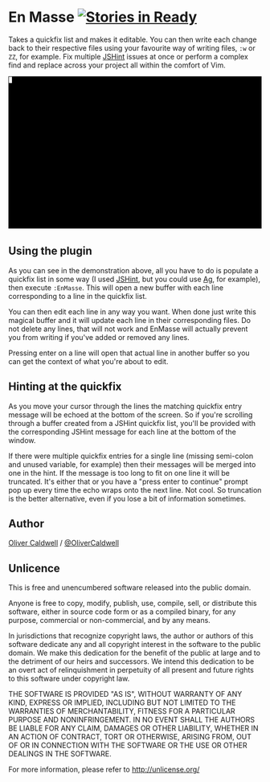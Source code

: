 # En Masse [![Stories in Ready](https://badge.waffle.io/wolfy87/vim-enmasse.png?label=ready&title=Ready)](https://waffle.io/wolfy87/vim-enmasse)

Takes a quickfix list and makes it editable. You can then write each change back to their respective files using your favourite way of writing files, `:w` or `ZZ`, for example. Fix multiple [JSHint][] issues at once or perform a complex find and replace across your project all within the comfort of Vim.

![Animated demonstration](./images/example.gif)

## Using the plugin

As you can see in the demonstration above, all you have to do is populate a quickfix list in some way (I used [JSHint][], but you could use [Ag][], for example), then execute `:EnMasse`. This will open a new buffer with each line corresponding to a line in the quickfix list.

You can then edit each line in any way you want. When done just write this magical buffer and it will update each line in their corresponding files. Do not delete any lines, that will not work and EnMasse will actually prevent you from writing if you've added or removed any lines.

Pressing enter on a line will open that actual line in another buffer so you can get the context of what you're about to edit.

## Hinting at the quickfix

As you move your cursor through the lines the matching quickfix entry message will be echoed at the bottom of the screen. So if you're scrolling through a buffer created from a JSHint quickfix list, you'll be provided with the corresponding JSHint message for each line at the bottom of the window.

If there were multiple quickfix entries for a single line (missing semi-colon and unused variable, for example) then their messages will be merged into one in the hint. If the message is too long to fit on one line it will be truncated. It's either that or you have a "press enter to continue" prompt pop up every time the echo wraps onto the next line. Not cool. So truncation is the better alternative, even if you lose a bit of information sometimes.

## Author

[Oliver Caldwell][] / [@OliverCaldwell][]

## Unlicence

This is free and unencumbered software released into the public domain.

Anyone is free to copy, modify, publish, use, compile, sell, or
distribute this software, either in source code form or as a compiled
binary, for any purpose, commercial or non-commercial, and by any
means.

In jurisdictions that recognize copyright laws, the author or authors
of this software dedicate any and all copyright interest in the
software to the public domain. We make this dedication for the benefit
of the public at large and to the detriment of our heirs and
successors. We intend this dedication to be an overt act of
relinquishment in perpetuity of all present and future rights to this
software under copyright law.

THE SOFTWARE IS PROVIDED "AS IS", WITHOUT WARRANTY OF ANY KIND,
EXPRESS OR IMPLIED, INCLUDING BUT NOT LIMITED TO THE WARRANTIES OF
MERCHANTABILITY, FITNESS FOR A PARTICULAR PURPOSE AND NONINFRINGEMENT.
IN NO EVENT SHALL THE AUTHORS BE LIABLE FOR ANY CLAIM, DAMAGES OR
OTHER LIABILITY, WHETHER IN AN ACTION OF CONTRACT, TORT OR OTHERWISE,
ARISING FROM, OUT OF OR IN CONNECTION WITH THE SOFTWARE OR THE USE OR
OTHER DEALINGS IN THE SOFTWARE.

For more information, please refer to <http://unlicense.org/>

[jshint]: https://github.com/walm/jshint.vim
[ag]: https://github.com/rking/ag.vim
[Oliver Caldwell]: http://oli.me.uk/
[@OliverCaldwell]: https://twitter.com/OliverCaldwell